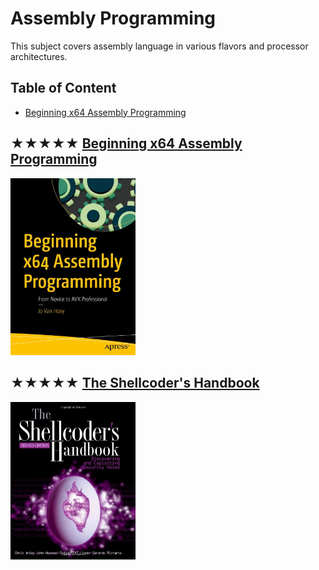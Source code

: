 # Assembly Programming

This subject covers assembly language in various flavors and processor architectures.

## Table of Content

* [Beginning x64 Assembly Programming](#-beginning-x64-assembly-programming)

## ★★★★★ [Beginning x64 Assembly Programming](../resources/9781484250761.md)
[<img alt="9781484250761" src="../covers/9781484250761.jpg" width="200"/>](../resources/9781484250761.md)


## ★★★★★ [The Shellcoder's Handbook](../resources/9780470080238.md)
[<img alt="9780470080238" src="../covers/9780470080238.jpg" width="200"/>](../resources/9780470080238.md)


